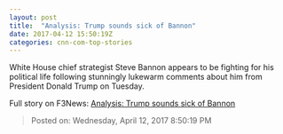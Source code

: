 ```yaml
---
layout: post
title:  "Analysis: Trump sounds sick of Bannon"
date: 2017-04-12 15:50:19Z
categories: cnn-com-top-stories
---
```


White House chief strategist Steve Bannon appears to be fighting for his political life following stunningly lukewarm comments about him from President Donald Trump on Tuesday.


Full story on F3News: [Analysis: Trump sounds sick of Bannon](http://www.f3nws.com/n/VVZsSB)

> Posted on: Wednesday, April 12, 2017 8:50:19 PM
